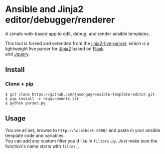 # Ansible and Jinja2 editor/debugger/renderer

A simple web-based app to edit, debug, and render ansible templates. 

This tool is forked and extended from the [jinja2-live-parser](https://github.com/jasonguy/jinja2-live-parser), which 
is a lightweight live parser for [Jinja2](http://jinja.pocoo.org/docs/dev/) based on [Flask](http://flask.pocoo.org/)  
and [Jquery](http://jquery.com/).  

## Install

### Clone + pip

    $ git clone https://github.com/jasonguy/ansible-template-editor.git
    $ pip install -r requirements.txt
    $ python parser.py

## Usage

You are all set, browse to `http://localhost:5000/` and paste in your ansible template code and variables.  
You can add any custom filter you'd like in `filters.py`.  Just make sure the function's name starts with `filter_`.
